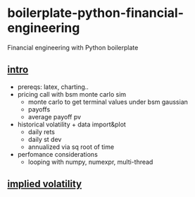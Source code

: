 # boilerplate-python-financial-engineering
Financial engineering with Python boilerplate


## [intro](intro.ipynb)
* prereqs: latex, charting..
* pricing call with bsm monte carlo sim
    - monte carlo to get terminal values under bsm gaussian
    - payoffs
    - average payoff pv
* historical volatility + data import&plot
    - daily rets
    - daily st dev
    - annualized via sq root of time
* perfomance considerations
    - looping with numpy, numexpr, multi-thread

## [implied volatility](implied-volatility.ipynb)




